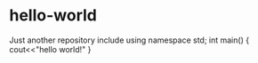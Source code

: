 # hello-world
Just another repository
include<iostream>
using namespace std;
  int main()
  {
  cout<<"hello world!"
  }
